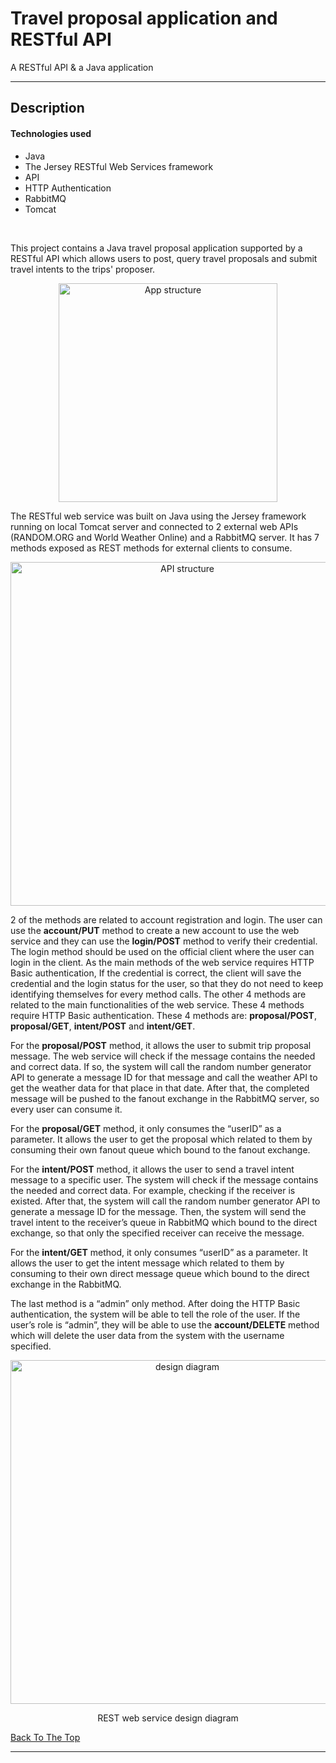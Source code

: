# Travel proposal application and RESTful API
 A RESTful API & a Java application

---

## Description

#### Technologies used

- Java
- The Jersey RESTful Web Services framework
- API
- HTTP Authentication
- RabbitMQ
- Tomcat

<br/>

This project contains a Java travel proposal application supported by a RESTful API which allows users to post, query travel proposals and submit travel intents to the trips' proposer.

<p align="center">
  <img src="https://github.com/Anth0nyK/TravelApp-RESTfulAPI/blob/main/README_Images/1.png" width="350" title="App structure">
</p>

The RESTful web service was built on Java using the Jersey framework running on local Tomcat server and connected to 2 external web APIs (RANDOM.ORG and World Weather Online) and a RabbitMQ server. It has 7 methods exposed as REST methods for external clients to consume.

<p align="center">
  <img src="https://github.com/Anth0nyK/TravelApp-RESTfulAPI/blob/main/README_Images/2.png" width="550" title="API structure">
</p>

2 of the methods are related to account registration and login. The user can use the **account/PUT** method to create a new account to use the web service and they can use the **login/POST** method to verify their credential.  The login method should be used on the official client where the user can login in the client. As the main methods of the web service requires HTTP Basic authentication, If the credential is correct, the client will save the credential and the login status for the user, so that they do not need to keep identifying themselves for every method calls.
The other 4 methods are related to the main functionalities of the web service. These 4 methods require HTTP Basic authentication. These 4 methods are: **proposal/POST**, **proposal/GET**, **intent/POST** and **intent/GET**. 

For the **proposal/POST** method, it allows the user to submit trip proposal message. The web service will check if the message contains the needed and correct data. If so, the system will call the random number generator API to generate a message ID for that message and call the weather API to get the weather data for that place in that date. After that, the completed message will be pushed to the fanout exchange in the RabbitMQ server, so every user can consume it. 

For the **proposal/GET** method, it only consumes the “userID” as a parameter. It allows the user to get the proposal which related to them by consuming their own fanout queue which bound to the fanout exchange. 

For the **intent/POST** method, it allows the user to send a travel intent message to a specific user. The system will check if the message contains the needed and correct data. For example, checking if the receiver is existed. After that, the system will call the random number generator API to generate a message ID for the message. Then, the system will send the travel intent to the receiver’s queue in RabbitMQ which bound to the direct exchange, so that only the specified receiver can receive the message. 

For the **intent/GET** method, it only consumes “userID” as a parameter. It allows the user to get the intent message which related to them by consuming to their own direct message queue which bound to the direct exchange in the RabbitMQ.

The last method is a “admin” only method. After doing the HTTP Basic authentication, the system will be able to tell the role of the user. If the user’s role is “admin”, they will be able to use the **account/DELETE** method which will delete the user data from the system with the username specified.

<p align="center">
  <img src="https://github.com/Anth0nyK/TravelApp-RESTfulAPI/blob/main/README_Images/3.png" width="550" title="design diagram">
</p>
<p align="center">REST web service design diagram</p>

[Back To The Top](#travel-proposal-application-and-restful-api)

---
